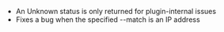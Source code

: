  * An Unknown status is only returned for plugin-internal issues
 * Fixes a bug when the specified --match is an IP address
